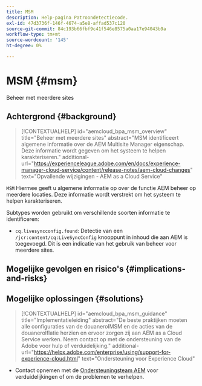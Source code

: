```yaml
---
title: MSM
description: Help-pagina Patroondetectiecode.
exl-id: 47d3736f-146f-4674-a5e8-affad537c120
source-git-commit: 84c193b66fbf9c41f546e8575a0aa17e94043b9a
workflow-type: tm+mt
source-wordcount: '145'
ht-degree: 0%

---
```


# MSM {#msm}

Beheer met meerdere sites

## Achtergrond {#background}

>[!CONTEXTUALHELP]
>id="aemcloud_bpa_msm_overview"
>title="Beheer met meerdere sites"
>abstract="MSM identificeert algemene informatie over de AEM Multisite Manager eigenschap. Deze informatie wordt gegeven om het systeem te helpen karakteriseren."
>additional-url="https://experienceleague.adobe.com/en/docs/experience-manager-cloud-service/content/release-notes/aem-cloud-changes" text="Opvallende wijzigingen - AEM as a Cloud Service"

`MSM`  Hiermee geeft u algemene informatie op over de functie AEM beheer op meerdere locaties. Deze informatie wordt verstrekt om het systeem te helpen karakteriseren.

Subtypes worden gebruikt om verschillende soorten informatie te identificeren:

* `cq.livesyncconfig.found`: Detectie van een `/jcr:content/cq:LiveSyncConfig` knooppunt in inhoud die aan AEM is toegevoegd. Dit is een indicatie van het gebruik van beheer voor meerdere sites.

## Mogelijke gevolgen en risico&#39;s {#implications-and-risks}


## Mogelijke oplossingen {#solutions}

>[!CONTEXTUALHELP]
>id="aemcloud_bpa_msm_guidance"
>title="Implementatieleiding"
>abstract="De beste praktijken moeten alle configuraties van de douanerolMSM en de acties van de douanerolflatie herzien en ervoor zorgen zij aan AEM as a Cloud Service werken. Neem contact op met de ondersteuning van de Adobe voor hulp of verduidelijking."
>additional-url="https://helpx.adobe.com/enterprise/using/support-for-experience-cloud.html" text="Ondersteuning voor Experience Cloud"

* Contact opnemen met de [Ondersteuningsteam AEM](https://helpx.adobe.com/enterprise/using/support-for-experience-cloud.html) voor verduidelijkingen of om de problemen te verhelpen.
